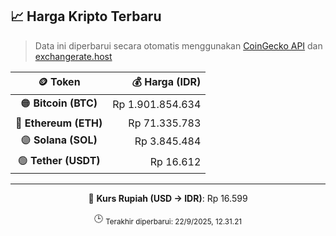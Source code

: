 

<!-- HARGA_KRIPTO -->
## 📈 Harga Kripto Terbaru

> Data ini diperbarui secara otomatis menggunakan [CoinGecko API](https://www.coingecko.com/) dan [exchangerate.host](https://exchangerate.host/)

<div align="center">

| 🪙 Token | 💰 Harga (IDR) |
|:------:|---------------:|
| 🟠 **Bitcoin (BTC)**   | Rp 1.901.854.634 |
| 🔵 **Ethereum (ETH)**  | Rp 71.335.783 |
| 🟣 **Solana (SOL)**    | Rp 3.845.484 |
| 🟢 **Tether (USDT)**   | Rp 16.612 |

---

💱 **Kurs Rupiah (USD → IDR)**: Rp 16.599

🕒 <sub>Terakhir diperbarui: 22/9/2025, 12.31.21</sub>

</div>
<!-- /HARGA_KRIPTO -->